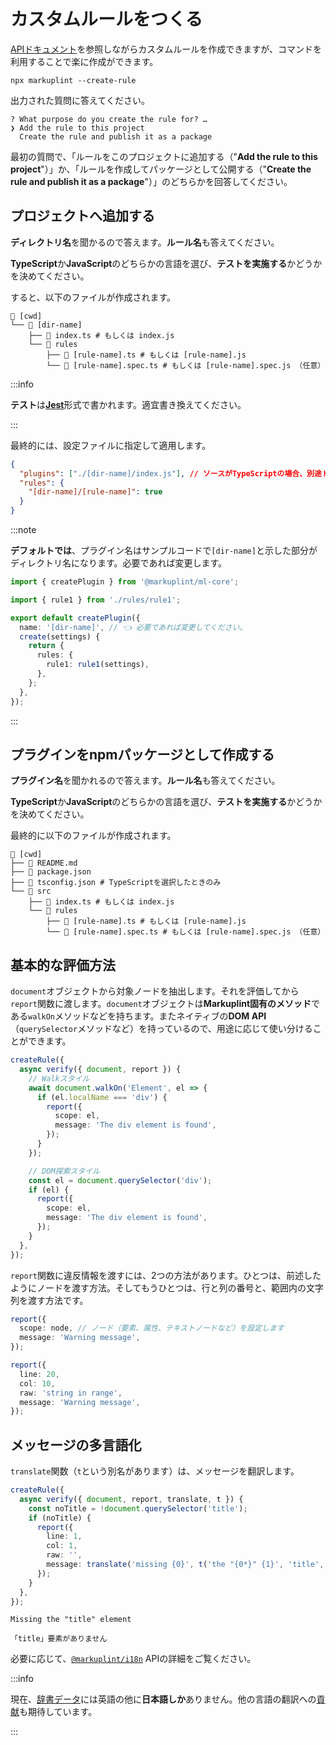# カスタムルールをつくる

[APIドキュメント](/api/)を参照しながらカスタムルールを作成できますが、コマンドを利用することで楽に作成ができます。

```shell
npx markuplint --create-rule
```

出力された質問に答えてください。

```
? What purpose do you create the rule for? …
❯ Add the rule to this project
  Create the rule and publish it as a package
```

<!-- textlint-disable ja-technical-writing/sentence-length -->

最初の質問で、「ルールをこのプロジェクトに追加する（"**Add the rule to this project**"）」か、「ルールを作成してパッケージとして公開する（"**Create the rule and publish it as a package**"）」のどちらかを回答してください。

<!-- textlint-enable ja-technical-writing/sentence-length -->

## プロジェクトへ追加する

**ディレクトリ名**を聞かるので答えます。**ルール名**も答えてください。

**TypeScript**か**JavaScript**のどちらかの言語を選び、**テストを実施する**かどうかを決めてください。

すると、以下のファイルが作成されます。

```
📂 [cwd]
└── 📂 [dir-name]
    ├── 📄 index.ts # もしくは index.js
    └── 📂 rules
        ├── 📄 [rule-name].ts # もしくは [rule-name].js
        └── 📄 [rule-name].spec.ts # もしくは [rule-name].spec.js （任意）
```

:::info

**テスト**は[**Jest**](https://jestjs.io/)形式で書かれます。適宜書き換えてください。

:::

最終的には、設定ファイルに指定して適用します。

```json
{
  "plugins": ["./[dir-name]/index.js"], // ソースがTypeScriptの場合、別途トランスパイルが必要です。
  "rules": {
    "[dir-name]/[rule-name]": true
  }
}
```

:::note

**デフォルトでは**、プラグイン名はサンプルコードで`[dir-name]`と示した部分がディレクトリ名になります。必要であれば変更します。

```ts title="./[dir-name]/index.ts"
import { createPlugin } from '@markuplint/ml-core';

import { rule1 } from './rules/rule1';

export default createPlugin({
  name: '[dir-name]', // 👈 必要であれば変更してください。
  create(settings) {
    return {
      rules: {
        rule1: rule1(settings),
      },
    };
  },
});
```

:::

## プラグインをnpmパッケージとして作成する

**プラグイン名**を聞かれるので答えます。**ルール名**も答えてください。

**TypeScript**か**JavaScript**のどちらかの言語を選び、**テストを実施する**かどうかを決めてください。

最終的に以下のファイルが作成されます。

```
📂 [cwd]
├── 📄 README.md
├── 📄 package.json
├── 📄 tsconfig.json # TypeScriptを選択したときのみ
└── 📂 src
    ├── 📄 index.ts # もしくは index.js
    └── 📂 rules
        ├── 📄 [rule-name].ts # もしくは [rule-name].js
        └── 📄 [rule-name].spec.ts # もしくは [rule-name].spec.js （任意）
```

## 基本的な評価方法

`document`オブジェクトから対象ノードを抽出します。それを評価してから`report`関数に渡します。`document`オブジェクトは**Markuplint固有のメソッド**である`walkOn`メソッドなどを持ちます。またネイティブの**DOM API**（`querySelector`メソッドなど）を持っているので、用途に応じて使い分けることができます。

```ts
createRule({
  async verify({ document, report }) {
    // Walkスタイル
    await document.walkOn('Element', el => {
      if (el.localName === 'div') {
        report({
          scope: el,
          message: 'The div element is found',
        });
      }
    });

    // DOM探索スタイル
    const el = document.querySelector('div');
    if (el) {
      report({
        scope: el,
        message: 'The div element is found',
      });
    }
  },
});
```

`report`関数に違反情報を渡すには、2つの方法があります。ひとつは、前述したようにノードを渡す方法。そしてもうひとつは、行と列の番号と、範囲内の文字列を渡す方法です。

```ts
report({
  scope: node, // ノード（要素、属性、テキストノードなど）を設定します
  message: 'Warning message',
});

report({
  line: 20,
  col: 10,
  raw: 'string in range',
  message: 'Warning message',
});
```

## メッセージの多言語化

`translate`関数（`t`という別名があります）は、メッセージを翻訳します。

```ts
createRule({
  async verify({ document, report, translate, t }) {
    const noTitle = !document.querySelector('title');
    if (noTitle) {
      report({
        line: 1,
        col: 1,
        raw: '',
        message: translate('missing {0}', t('the "{0*}" {1}', 'title', 'element')),
      });
    }
  },
});
```

```shell title="英語の結果:"
Missing the "title" element
```

```shell title="日本語の結果:"
「title」要素がありません
```

必要に応じて、[`@markuplint/i18n`](https://github.com/markuplint/markuplint/tree/main/packages/@markuplint/i18n#api) APIの詳細をご覧ください。

:::info

現在、[辞書データ](https://github.com/markuplint/markuplint/tree/main/packages/%40markuplint/i18n/locales)には英語の他に**日本語しか**ありません。他の言語の翻訳への[貢献](/community/contributing)も期待しています。

:::
